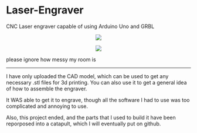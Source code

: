 # Laser-Engraver
CNC Laser engraver capable of using Arduino Uno and GRBL

<p align="center">
  <img src="https://user-images.githubusercontent.com/75654428/146997884-2508aa3c-907d-4851-b053-9cc37d00b1b5.png" />
</p>

<p align="center">
  <img src="https://user-images.githubusercontent.com/75654428/146999088-ec4e48ea-dcd5-47d6-844f-fc0252f07242.jpg" />
</p>
please ignore how messy my room is

-----------------------------------

I have only uploaded the CAD model, which can be used to get any necessary .stl files for 3d printing. You can also use it to get a general idea of how to assemble the engraver.

It WAS able to get it to engrave, though all the software I had to use was too complicated and annoying to use.

Also, this project ended, and the parts that I used to build it have been reporposed into a catapult, which I will eventually put on github.
